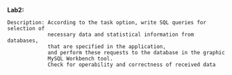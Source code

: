 **Lab2:**

    Description: According to the task option, write SQL queries for selection of
                 necessary data and statistical information from databases,
                 that are specified in the application,
                 and perform these requests to the database in the graphic
                 MySQL Workbench tool.
                 Check for operability and correctness of received data
